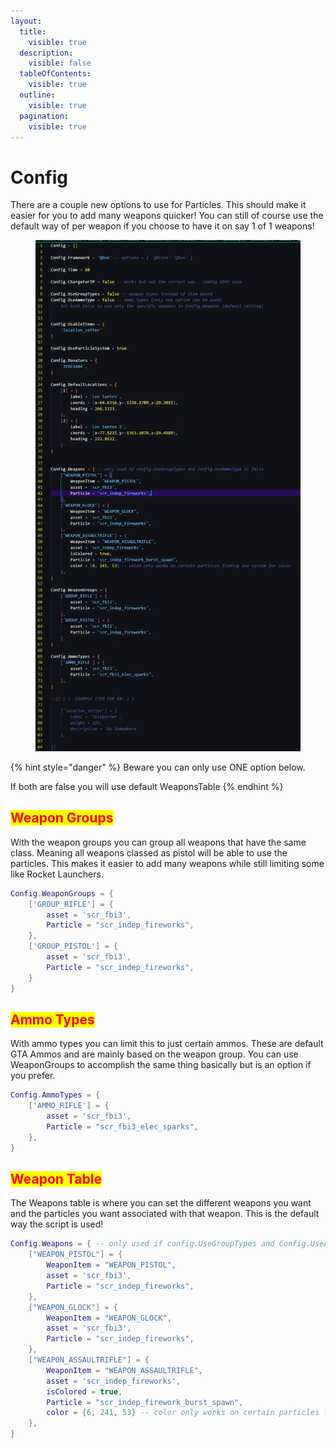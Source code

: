 ```yaml
---
layout:
  title:
    visible: true
  description:
    visible: false
  tableOfContents:
    visible: true
  outline:
    visible: true
  pagination:
    visible: true
---
```


# Config

There are a couple new options to use for Particles. This should make it easier for you to add many weapons quicker! You can still of course use the default way of per weapon if you choose to have it on say 1 of 1 weapons!

<figure><img src="../../.gitbook/assets/image (1).png" alt=""><figcaption></figcaption></figure>

{% hint style="danger" %}
Beware you can only use ONE option below.&#x20;

If both are false you will use default WeaponsTable
{% endhint %}

## <mark style="color:red;">Weapon Groups</mark>

With the weapon groups you can group all weapons that have the same class. Meaning all weapons classed as pistol will be able to use the particles. This makes it easier to add many weapons while still limiting some like Rocket Launchers.&#x20;

```lua
Config.WeaponGroups = {
    ['GROUP_RIFLE'] = {
        asset = 'scr_fbi3',
        Particle = "scr_indep_fireworks",
    },
    ['GROUP_PISTOL'] = {
        asset = 'scr_fbi3',
        Particle = "scr_indep_fireworks",
    }
}
```

## <mark style="color:red;">Ammo Types</mark>

With ammo types you can limit this to just certain ammos. These are default GTA Ammos and are mainly based on the weapon group. You can use WeaponGroups to accomplish the same thing basically but is an option if you prefer.&#x20;

```lua
Config.AmmoTypes = {
    ['AMMO_RIFLE'] = {
        asset = 'scr_fbi3',
        Particle = "scr_fbi3_elec_sparks",
    },
}
```



## <mark style="color:red;">Weapon Table</mark>

The Weapons table is where you can set the different weapons you want and the particles you want associated with that weapon. This is the default way the script is used!

```lua
Config.Weapons = { -- only used if config.UseGroupTypes and Config.UseAmmoType is false
    ["WEAPON_PISTOL"] = {
        WeaponItem = "WEAPON_PISTOL",
        asset = 'scr_fbi3',
        Particle = "scr_indep_fireworks",
    },
    ["WEAPON_GLOCK"] = {
        WeaponItem = "WEAPON_GLOCK",
        asset = 'scr_fbi3',
        Particle = "scr_indep_fireworks",
    },
    ["WEAPON_ASSAULTRIFLE"] = {
        WeaponItem = "WEAPON_ASSAULTRIFLE",
        asset = 'scr_indep_fireworks',
        isColored = true,
        Particle = "scr_indep_firework_burst_spawn",
        color = {6, 241, 53} -- color only works on certain particles finding new system for color
    },
}
```
